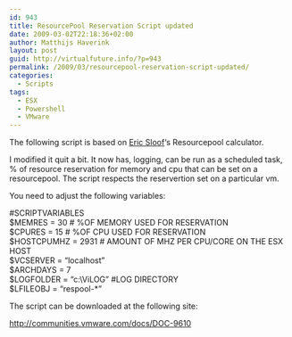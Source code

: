 ```yaml
---
id: 943
title: ResourcePool Reservation Script updated
date: 2009-03-02T22:18:36+02:00
author: Matthijs Haverink
layout: post
guid: http://virtualfuture.info/?p=943
permalink: /2009/03/resourcepool-reservation-script-updated/
categories:
  - Scripts
tags:
  - ESX
  - Powershell
  - VMware
---
```

The following script is based on <a title="NTpro.nl" href="http://www.ntpro.nl" target="_blank">Eric Sloof</a>&#8216;s Resourcepool calculator.

I modified it quit a bit. It now has, logging, can be run as a scheduled task, % of resource reservation for memory and cpu that can be set on a resourcepool. The script respects the reservertion set on a particular vm.

You need to adjust the following variables:<!--more-->

#SCRIPTVARIABLES  
$MEMRES = 30 # %OF MEMORY USED FOR RESERVATION  
$CPURES = 15 # %OF CPU USED FOR RESERVATION  
$HOSTCPUMHZ = 2931 # AMOUNT OF MHZ PER CPU/CORE ON THE ESX HOST  
$VCSERVER = &#8220;localhost&#8221;  
$ARCHDAYS = 7  
$LOGFOLDER = &#8220;c:\ViLOG&#8221; #LOG DIRECTORY  
$LFILEOBJ = &#8220;respool-*&#8221;

The script can be downloaded at the following site:

<http://communities.vmware.com/docs/DOC-9610>